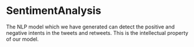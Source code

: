 # SentimentAnalysis
The NLP model which we have generated can detect the positive and negative intents in the tweets and retweets. This is the intellectual property of our model.

